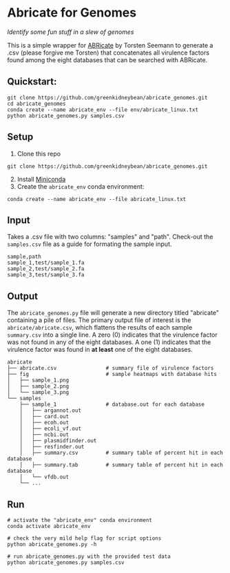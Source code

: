# Abricate for Genomes
_Identify some fun stuff in a slew of genomes_

This is a simple wrapper for [ABRicate](https://github.com/tseemann/abricate) by Torsten Seemann to generate a .csv (please forgive me Torsten) that concatenates all virulence factors found among the eight databases that can be searched with ABRicate.

## Quickstart:
```
git clone https://github.com/greenkidneybean/abricate_genomes.git
cd abricate_genomes
conda create --name abricate_env --file env/abricate_linux.txt
python abricate_genomes.py samples.csv
```

## Setup
1. Clone this repo
```
git clone https://github.com/greenkidneybean/abricate_genomes.git
```
2. Install [Miniconda](https://hpc.nih.gov/apps/python.html)
3. Create the `abricate_env` conda environment:
```
conda create --name abricate_env --file abricate_linux.txt
```

## Input
Takes a .csv file with two columns: "samples" and "path".  Check-out the `samples.csv` file as a guide for formating the sample input.
```
sample,path
sample_1,test/sample_1.fa
sample_2,test/sample_2.fa
sample_3,test/sample_3.fa
```

## Output
The `abricate_genomes.py` file will generate a new directory titled "abricate" containing a pile of files.  The primary output file of interest is the `abricate/abricate.csv`, which flattens the results of each sample `summary.csv` into a single line.  A zero (0) indicates that the virulence factor was not found in any of the eight databases.  A one (1) indicates that the virulence factor was found in **at least** one of the eight databases.
```
abricate
├── abricate.csv                # summary file of virulence factors
├── fig                         # sample heatmaps with database hits
│   ├── sample_1.png
│   ├── sample_2.png
│   └── sample_3.png
└── samples
    ├── sample_1                # database.out for each database
    │   ├── argannot.out
    │   ├── card.out
    │   ├── ecoh.out
    │   ├── ecoli_vf.out
    │   ├── ncbi.out
    │   ├── plasmidfinder.out
    │   ├── resfinder.out
    │   ├── summary.csv         # summary table of percent hit in each database
    │   ├── summary.tab         # summary table of percent hit in each database
    │   └── vfdb.out
    └── ...
```

## Run
```
# activate the "abricate_env" conda environment
conda activate abricate_env

# check the very mild help flag for script options
python abricate_genomes.py -h

# run abricate_genomes.py with the provided test data
python abricate_genomes.py samples.csv
```
